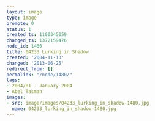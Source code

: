 ```yaml
---
layout: image
type: image
promote: 0
status: 1
created_ts: 1100345059
changed_ts: 1372159476
node_id: 1480
title: 04233 Lurking in Shadow
created: '2004-11-13'
changed: '2013-06-25'
redirect_from: []
permalink: "/node/1480/"
tags:
- 2004/01 - January 2004
- Abel Tasman
images:
- src: image/images/04233_lurking_in_shadow-1480.jpg
  name: 04233_lurking_in_shadow-1480.jpg
---
```


